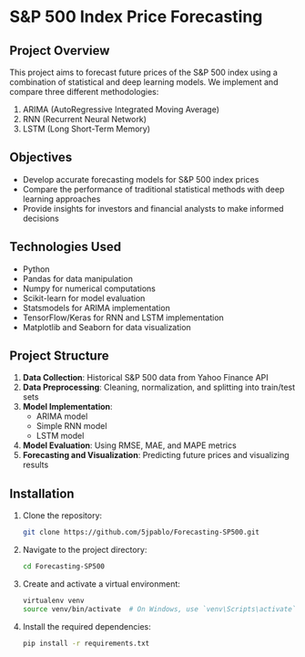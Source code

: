 # S&P 500 Index Price Forecasting

## Project Overview

This project aims to forecast future prices of the S&P 500 index using a combination of statistical and deep learning models. We implement and compare three different methodologies:

1. ARIMA (AutoRegressive Integrated Moving Average)
2. RNN (Recurrent Neural Network)
3. LSTM (Long Short-Term Memory)

## Objectives

- Develop accurate forecasting models for S&P 500 index prices
- Compare the performance of traditional statistical methods with deep learning approaches
- Provide insights for investors and financial analysts to make informed decisions

## Technologies Used

- Python
- Pandas for data manipulation
- Numpy for numerical computations
- Scikit-learn for model evaluation
- Statsmodels for ARIMA implementation
- TensorFlow/Keras for RNN and LSTM implementation
- Matplotlib and Seaborn for data visualization

## Project Structure

1. **Data Collection**: Historical S&P 500 data from Yahoo Finance API
2. **Data Preprocessing**: Cleaning, normalization, and splitting into train/test sets
3. **Model Implementation**:
   - ARIMA model
   - Simple RNN model
   - LSTM model
4. **Model Evaluation**: Using RMSE, MAE, and MAPE metrics
5. **Forecasting and Visualization**: Predicting future prices and visualizing results

## Installation
1. Clone the repository:
    ```bash
    git clone https://github.com/5jpablo/Forecasting-SP500.git
    ```
2. Navigate to the project directory:
    ```bash
    cd Forecasting-SP500
    ```
3. Create and activate a virtual environment:
    ```bash
    virtualenv venv
    source venv/bin/activate  # On Windows, use `venv\Scripts\activate`
    ```
4. Install the required dependencies:
    ```bash
    pip install -r requirements.txt
    ```